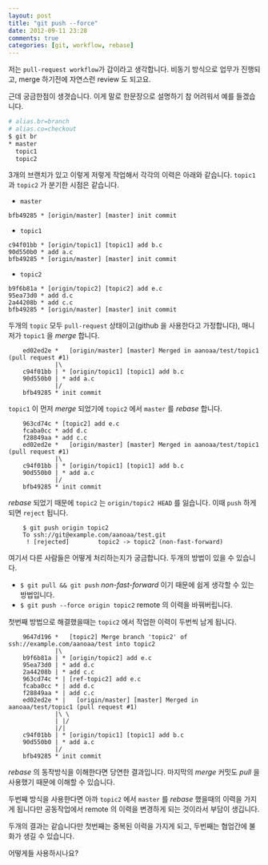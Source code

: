 ```yaml
---
layout: post
title: "git push --force"
date: 2012-09-11 23:28
comments: true
categories: [git, workflow, rebase]
---
```


저는 `pull-request workflow`가 갑이라고 생각합니다.
비동기 방식으로 업무가 진행되고, merge 하기전에 자연스런 review 도
되고요.

근데 궁금한점이 생겻습니다.
이게 말로 한문장으로 설명하기 참 어려워서 예를 들겠습니다.

```bash
# alias.br=branch
# alias.co=checkout
$ git br
* master
  topic1
  topic2
```

3개의 브랜치가 있고 이렇게 저렇게 작업해서 각각의 이력은 아래와
같습니다. `topic1` 과 `topic2` 가 분기한 시점은 같습니다.

- `master`

```
bfb49285 * [origin/master] [master] init commit
```

- `topic1`

```
c94f01bb * [origin/topic1] [topic1] add b.c
90d550b0 * add a.c
bfb49285 * [origin/master] [master] init commit
```

- `topic2`

```
b9f6b81a * [origin/topic2] [topic2] add e.c
95ea73d0 * add d.c
2a44208b * add c.c
bfb49285 * [origin/master] [master] init commit
```

두개의 `topic` 모두 `pull-request` 상태이고(github 을 사용한다고
가정합니다), 매니저가 `topic1` 을 *merge* 합니다.

```
    ed02ed2e *   [origin/master] [master] Merged in aanoaa/test/topic1 (pull request #1)
             |\  
    c94f01bb | * [origin/topic1] [topic1] add b.c
    90d550b0 | * add a.c
             |/  
    bfb49285 * init commit
```

`topic1` 이 먼저 *merge* 되었기에 `topic2` 에서 `master` 를 *rebase*
합니다.

```
    963cd74c * [topic2] add e.c
    fcaba0cc * add d.c
    f28849aa * add c.c
    ed02ed2e *   [origin/master] [master] Merged in aanoaa/test/topic1 (pull request #1)
             |\  
    c94f01bb | * [origin/topic1] [topic1] add b.c
    90d550b0 | * add a.c
             |/  
    bfb49285 * init commit
```

*rebase* 되었기 때문에 `topic2` 는 `origin/topic2 HEAD` 를 잃습니다.
이때 `push` 하게 되면 `reject` 됩니다.

```
    $ git push origin topic2
    To ssh://git@example.com/aanoaa/test.git
     ! [rejected]        topic2 -> topic2 (non-fast-forward)
```

여기서 다른 사람들은 어떻게 처리하는지가 궁금합니다.
두개의 방법이 있을 수 있습니다.

- `$ git pull && git push` *non-fast-forward* 이기 때문에 쉽게 생각할 수
  있는 방법입니다.
- `$ git push --force origin topic2` remote 의 이력을 바꿔버립니다.

첫번째 방법으로 해결했을때는 `topic2` 에서 작업한 이력이 두번씩 남게
됩니다.

```
    9647d196 *   [topic2] Merge branch 'topic2' of ssh://example.com/aanoaa/test into topic2
             |\  
    b9f6b81a | * [origin/topic2] add e.c
    95ea73d0 | * add d.c
    2a44208b | * add c.c
    963cd74c * | [ref-topic2] add e.c
    fcaba0cc * | add d.c
    f28849aa * | add c.c
    ed02ed2e * |   [origin/master] [master] Merged in aanoaa/test/topic1 (pull request #1)
             |\ \  
             | |/  
             |/|   
    c94f01bb | * [origin/topic1] [topic1] add b.c
    90d550b0 | * add a.c
             |/  
    bfb49285 * init commit
```

*rebase* 의 동작방식을 이해한다면 당연한 결과입니다. 마지막의 *merge*
 커밋도 *pull* 을 사용했기 때문에 이해할 수 있습니다.

두번째 방식을 사용한다면 아까 `topic2` 에서 `master` 를 *rebase*
했을때의 이력을 가지게 됩니다만 공동작업에서 remote 의 이력을 변경하게
되는 것이라서 부담이 생깁니다.

두개의 결과는 같습니다만 첫번째는 중복된 이력을 가지게 되고, 두번째는
협업간에 불화가 생길 수 있습니다.

어떻게들 사용하시나요?

